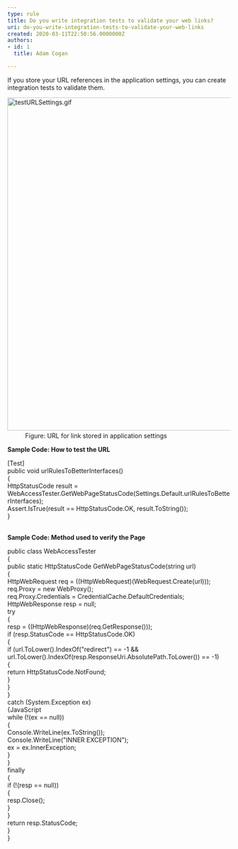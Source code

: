 ```yaml
---
type: rule
title: Do you write integration tests to validate your web links?
uri: do-you-write-integration-tests-to-validate-your-web-links
created: 2020-03-11T22:50:56.0000000Z
authors:
- id: 1
  title: Adam Cogan

---
```




<span class='intro'> If you store your URL references in the application settings, you can create integration tests to validate them.<br> </span>

<dl class="image"><dt>​<img src="/PublishingImages/testURLSettings.gif" alt="testURLSettings.gif" style="width&#58;750px;" />​</dt><dd>Figure&#58; URL for link stored in application settings</dd></dl><p>
   <b>​Sample Code&#58; How to test the URL</b></p><p class="ssw15-rteElement-CodeArea">	[Test]<br> public void urlRulesToBetterInterfaces()<br> &#123;<br> HttpStatusCode result = WebAccessTester.GetWebPageStatusCode(Settings.Default.urlRulesToBetterInterfaces);<br> Assert.IsTrue(result == HttpStatusCode.OK, result.ToString());<br> &#125;</p><p>	
   <br>
   <b>Sample Code&#58; Method used to verify the Page</b><br></p><p class="ssw15-rteElement-CodeArea">	 public class WebAccessTester<br> &#123; 
   <br> public static HttpStatusCode GetWebPageStatusCode(string url)<br> &#123;<br> HttpWebRequest req = ((HttpWebRequest)(WebRequest.Create(url)));<br> req.Proxy = new WebProxy();<br> req.Proxy.Credentials = CredentialCache.DefaultCredentials;<br> HttpWebResponse resp = null;<br> try<br> &#123;<br> resp = ((HttpWebResponse)(req.GetResponse()));<br> if (resp.StatusCode == HttpStatusCode.OK)<br> &#123;<br> if (url.ToLower().IndexOf(&quot;redirect&quot;) == -1 &amp;&amp; url.ToLower().IndexOf(resp.ResponseUri.AbsolutePath.ToLower()) == -1)<br> &#123;<br> return HttpStatusCode.NotFound;<br> &#125;<br> &#125;<br> &#125;<br> catch (System.Exception ex)<br> &#123;JavaScript<br> while (!(ex == null))<br> &#123;<br> Console.WriteLine(ex.ToString());<br> Console.WriteLine(&quot;INNER EXCEPTION&quot;);<br> ex = ex.InnerException;<br> &#125;<br> &#125;<br> finally<br> &#123;<br> if (!(resp == null))<br> &#123;<br> resp.Close();<br> &#125;<br> &#125;<br> return resp.StatusCode;<br> &#125;<br> &#125;</p><p> ​<br></p>



